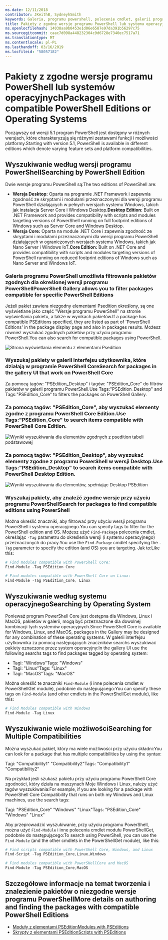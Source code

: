 ```yaml
---
ms.date: 12/11/2018
contributor: JKeithB, SydneyhSmith
keywords: Galeria, programu powershell, polecenie cmdlet, galerii programu PowerShell
title: Pakiety z zgodne wersje programu PowerShell lub systemu operacyjnego
ms.openlocfilehash: 14038aa9b0453e1d06e6587e97da391b56297c75
ms.sourcegitcommit: caac7d098a448232304c9d6728e7340ec7517a71
ms.translationtype: MT
ms.contentlocale: pl-PL
ms.lasthandoff: 03/16/2019
ms.locfileid: "58057182"
---
```

# <a name="packages-with-compatible-powershell-editions-or-operating-systems"></a><span data-ttu-id="882e9-103">Pakiety z zgodne wersje programu PowerShell lub systemów operacyjnych</span><span class="sxs-lookup"><span data-stu-id="882e9-103">Packages with compatible PowerShell Editions or Operating Systems</span></span>

<span data-ttu-id="882e9-104">Począwszy od wersji 5.1 program PowerShell jest dostępny w różnych wersjach, które charakteryzują się różnymi zestawami funkcji i możliwości platformy.</span><span class="sxs-lookup"><span data-stu-id="882e9-104">Starting with version 5.1, PowerShell is available in different editions which denote varying feature sets and platform compatibilities.</span></span>

## <a name="searching-by-powershell-edition"></a><span data-ttu-id="882e9-105">Wyszukiwanie według wersji programu PowerShell</span><span class="sxs-lookup"><span data-stu-id="882e9-105">Searching by PowerShell Edition</span></span>

<span data-ttu-id="882e9-106">Dwie wersje programu PowerShell są:</span><span class="sxs-lookup"><span data-stu-id="882e9-106">The two editions of PowerShell are:</span></span>
- <span data-ttu-id="882e9-107">**Wersja Desktop:** Oparta na programie .NET Framework i zapewnia zgodność ze skryptami i modułami przeznaczonymi dla wersji programu PowerShell działających w pełnych wersjach systemu Windows, takich jak instalacja Server Core i Windows Desktop.</span><span class="sxs-lookup"><span data-stu-id="882e9-107">**Desktop Edition:** Built on .NET Framework and provides compatibility with scripts and modules targeting versions of PowerShell running on full footprint editions of Windows such as Server Core and Windows Desktop.</span></span>
- <span data-ttu-id="882e9-108">**Wersja Core:** Oparta na module .NET Core i zapewnia zgodność ze skryptami i modułami przeznaczonymi dla wersji programu PowerShell działających w ograniczonych wersjach systemu Windows, takich jak Nano Server i Windows IoT.</span><span class="sxs-lookup"><span data-stu-id="882e9-108">**Core Edition:** Built on .NET Core and provides compatibility with scripts and modules targeting versions of PowerShell running on reduced footprint editions of Windows such as Nano Server and Windows IoT.</span></span>

### <a name="powershell-gallery-allows-you-to-filter-packages-compatible-for-specific-powershell-editions"></a><span data-ttu-id="882e9-109">Galeria programu PowerShell umożliwia filtrowanie pakietów zgodnych dla określonej wersji programu PowerShell</span><span class="sxs-lookup"><span data-stu-id="882e9-109">PowerShell Gallery allows you to filter packages compatible for specific PowerShell Editions</span></span>

<span data-ttu-id="882e9-110">Jeżeli pakiet zawiera niezgodny elementami Psedition określony, są one wyświetlane jako część "Wersje programu PowerShell" na stronie wyświetlania pakietu, a także w wynikach pakietów.</span><span class="sxs-lookup"><span data-stu-id="882e9-110">If a package has compatible PSEditions specified, they are listed as part of 'PowerShell Editions' in the package display page and also in packages results.</span></span>
<span data-ttu-id="882e9-111">Możesz również wyszukać zgodnych pakietów przy użyciu programu PowerShell.</span><span class="sxs-lookup"><span data-stu-id="882e9-111">You can also search for compatible packages using PowerShell.</span></span>

![Strona wyświetlania elementu z elementami Psedition](../../Images/packagedisplaypagewithpseditions.PNG)

### <a name="search-for-packages-in-the-gallery-ui-that-work-on-powershell-core"></a><span data-ttu-id="882e9-113">Wyszukaj pakiety w galerii interfejsu użytkownika, które działają w programie PowerShell Core</span><span class="sxs-lookup"><span data-stu-id="882e9-113">Search for packages in the gallery UI that work on PowerShell Core</span></span>

<span data-ttu-id="882e9-114">Za pomocą tagów: "PSEdition_Desktop" i tagów: "PSEdition_Core" do filtrów pakietów w galerii programu PowerShell.</span><span class="sxs-lookup"><span data-stu-id="882e9-114">Use Tags:"PSEdition_Desktop" and Tags:"PSEdition_Core" to filters the packages on PowerShell Gallery.</span></span>

### <a name="use-tagspseditioncore-to-search-items-compatible-with-powershell-core-edition"></a><span data-ttu-id="882e9-115">Za pomocą tagów: "PSEdition_Core", aby wyszukać elementy zgodne z programu PowerShell Core Edition.</span><span class="sxs-lookup"><span data-stu-id="882e9-115">Use Tags:"PSEdition_Core" to search items compatible with PowerShell Core Edition.</span></span>

![Wyniki wyszukiwania dla elementów zgodnych z psedition tabeli podstawowej](../../Images/searchresultswithpseditions.PNG)

### <a name="use-tagspseditiondesktop-to-search-items-compatible-with-powershell-desktop-edition"></a><span data-ttu-id="882e9-117">Za pomocą tagów: "PSEdition_Desktop", aby wyszukać elementy zgodne z programu PowerShell w wersji Desktop.</span><span class="sxs-lookup"><span data-stu-id="882e9-117">Use Tags:"PSEdition_Desktop" to search items compatible with PowerShell Desktop Edition.</span></span>

![Wyniki wyszukiwania dla elementów, spełniając Desktop PSEdition](../../Images/searchresultswithpseditionsdesktop.PNG)

### <a name="search-for-packages-to-find-compatible-editions-using-powershell"></a><span data-ttu-id="882e9-119">Wyszukaj pakiety, aby znaleźć zgodne wersje przy użyciu programu PowerShell</span><span class="sxs-lookup"><span data-stu-id="882e9-119">Search for packages to find compatible editions using PowerShell</span></span>
<span data-ttu-id="882e9-120">Można określić znaczniki, aby filtrować przy użyciu wersji programu PowerShell i systemu operacyjnego.</span><span class="sxs-lookup"><span data-stu-id="882e9-120">You can specify tags to filter for the PowerShell edition and OS.</span></span>
<span data-ttu-id="882e9-121">Możesz użyć `Find-Package` polecenia cmdlet, określając `-Tag` parametru do określenia wersji (i systemu operacyjnego) przeznaczonych do pracy.</span><span class="sxs-lookup"><span data-stu-id="882e9-121">You use the `Find-Package` cmdlet specifying the `-Tag` parameter to specify the edition (and OS) you are targeting.</span></span>
<span data-ttu-id="882e9-122">Jak to:</span><span class="sxs-lookup"><span data-stu-id="882e9-122">Like this:</span></span>

```powershell
# Find modules compatible with PowerShell Core:
Find-Module -Tag PSEdition_Core

# Find modules compatible with PowerShell Core on Linux:
Find-Module -Tag PSEdition_Core, Linux
```

## <a name="searching-by-operating-system"></a><span data-ttu-id="882e9-123">Wyszukiwanie według systemu operacyjnego</span><span class="sxs-lookup"><span data-stu-id="882e9-123">Searching by Operating System</span></span>

<span data-ttu-id="882e9-124">Ponieważ program PowerShell Core jest dostępna dla Windows, Linux i MacOS, pakietów w galerii, mogą być przeznaczone dla dowolnej kombinacji tych systemów operacyjnych.</span><span class="sxs-lookup"><span data-stu-id="882e9-124">Since PowerShell Core is available for Windows, Linux, and MacOS, packages in the Gallery may be designed for any combination of these operating systems.</span></span> <span data-ttu-id="882e9-125">W galerii interfejsu użytkownika za pomocą następujących znaczników searchs wyszukiwać pakiety oznaczone przez system operacyjny:</span><span class="sxs-lookup"><span data-stu-id="882e9-125">In the gallery UI use the following searchs tags to find packages tagged by operating system:</span></span>

- <span data-ttu-id="882e9-126">Tagi: "Windows"</span><span class="sxs-lookup"><span data-stu-id="882e9-126">Tags: "Windows"</span></span>
- <span data-ttu-id="882e9-127">Tagi: "Linux"</span><span class="sxs-lookup"><span data-stu-id="882e9-127">Tags: "Linux"</span></span>
- <span data-ttu-id="882e9-128">Tagi: "MacOS"</span><span class="sxs-lookup"><span data-stu-id="882e9-128">Tags: "MacOS"</span></span>

<span data-ttu-id="882e9-129">Można określić te znaczniki `Find-Module` (i inne polecenia cmdlet w PowerShellGet module), podobnie do następującego:</span><span class="sxs-lookup"><span data-stu-id="882e9-129">You can specify these tags on `Find-Module` (and other cmdlets in the PowerShellGet module), like this:</span></span>

```powershell
# Find Modules compatible with Windows
Find-Module -Tag Linux
```

## <a name="searching-for-multiple-compatibilities"></a><span data-ttu-id="882e9-130">Wyszukiwanie wiele możliwości</span><span class="sxs-lookup"><span data-stu-id="882e9-130">Searching for Multiple Compatibilities</span></span>

<span data-ttu-id="882e9-131">Można wyszukać pakiet, który ma wiele możliwości przy użyciu składni:</span><span class="sxs-lookup"><span data-stu-id="882e9-131">You can look for a package that has multiple compatibilities by using the syntax:</span></span>

<span data-ttu-id="882e9-132">Tagi: "Compatibility1" "Compatibility2"</span><span class="sxs-lookup"><span data-stu-id="882e9-132">Tags: "Compatibility1" "Compatibility2"</span></span>

<span data-ttu-id="882e9-133">Na przykład jeśli szukasz pakietu przy użyciu programu PowerShell Core zgodności, który działa na maszynach Moje Windows i Linux, należy użyć tagów wyszukiwania:</span><span class="sxs-lookup"><span data-stu-id="882e9-133">For example, if you are looking for a package with PowerShell Core Compatibility that runs on both my Windows and Linux machines, use the search tags:</span></span>

<span data-ttu-id="882e9-134">Tagi: "PSEdition_Core" "Windows" "Linux"</span><span class="sxs-lookup"><span data-stu-id="882e9-134">Tags: "PSEdition_Core" "Windows" "Linux"</span></span>

<span data-ttu-id="882e9-135">Aby przeprowadzić wyszukiwanie, przy użyciu programu PowerShell, można użyć `Find-Module` i inne polecenia cmdlet modułu PowerShellGet, podobnie do następującego:</span><span class="sxs-lookup"><span data-stu-id="882e9-135">To search using PowerShell, you can use the `Find-Module` (and the other cmdlets in the PowerShellGet module), like this:</span></span>

```powershell
# Find scripts compatible with PowerShell Core, Windows, and Linux
Find-Script -Tag PSEdition_Core,Linux,Windows

# Find modules compatible with PowerSHellCore and MacOS
Find-Module -Tag PSEdition_Core,MacOS
```

## <a name="more-details-on-authoring-and-finding-the-packages-with-compatible-powershell-editions"></a><span data-ttu-id="882e9-136">Szczegółowe informacje na temat tworzenia i znalezienie pakietów o niezgodne wersje programu PowerShell</span><span class="sxs-lookup"><span data-stu-id="882e9-136">More details on authoring and finding the packages with compatible PowerShell Editions</span></span>

- [<span data-ttu-id="882e9-137">Moduły z elementami PSEdition</span><span class="sxs-lookup"><span data-stu-id="882e9-137">Modules with PSEditions</span></span>](../../concepts/module-psedition-support.md)
- [<span data-ttu-id="882e9-138">Skrypty z elementami PSEdition</span><span class="sxs-lookup"><span data-stu-id="882e9-138">Scripts with PSEditions</span></span>](../../concepts/script-psedition-support.md)
